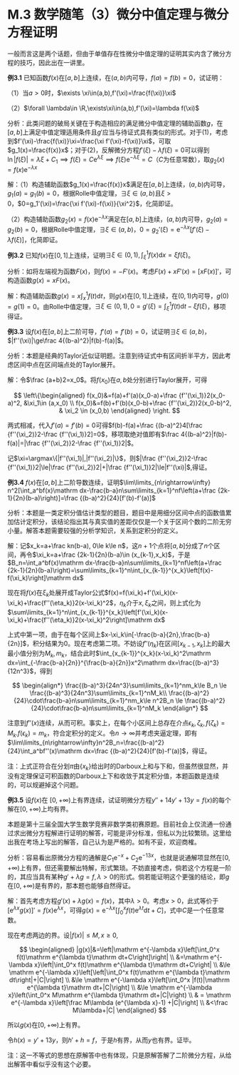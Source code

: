 # M.3 数学随笔（3）微分中值定理与微分方程证明

一般而言这是两个话题，但由于单值存在性微分中值定理的证明其实内含了微分方程的技巧，因此出在一讲里。

**例3.1** 已知函数$f(x)$在$[a,b]$上连续，在$(a,b)$内可导，$f(a)=f(b)=0$，试证明：

（1）当$a>0$时，$\exists \xi\in(a,b),f'(\xi)=\frac{f(\xi)}\xi$

（2）$\forall \lambda\in \R,\exists\xi\in(a,b),f'(\xi)=\lambda f(\xi)$

分析：此类问题的破局关键在于构造相应的满足微分中值定理的辅助函数$g$，在$[a,b]$上满足中值定理适用条件且$g'$应当与待证式具有类似的形式。对于(1)，考虑到$f'(\xi)-\frac{f(\xi)}\xi=\frac{\xi f'(\xi)-f(\xi)}\xi$，可取$g_1(x)=\frac{f(x)}x$；对于(2)，反解微分方程$f'(\xi)-\lambda f(\xi)=0$可以得到$\ln |f(\xi)|=\lambda \xi+C_1\implies f(\xi)=C\mathrm e^{\lambda \xi}\implies f(\xi)\mathrm e^{-\lambda \xi}=C$（$C$为任意常数），取$g_2(x)=f(x)\mathrm e^{-\lambda x}$

解：（1）构造辅助函数$g_1(x)=\frac{f(x)}x$满足在$[a,b]$上连续，$(a,b)$内可导，$g_1(a)=g_1(b)=0$，根据Rolle中值定理，$\exists\xi\in(a,b)$且$\xi>0$，$0=g_1'(\xi)=\frac{\xi f'(\xi)-f(\xi)}{\xi^2}$，化简即证。

（2）构造辅助函数$g_2(x)=f(x)\mathrm e^{-\lambda x}$满足在$[a,b]$上连续，$(a,b)$内可导，$g_2(a)=g_2(b)=0$，根据Rolle中值定理，$\exists\xi\in(a,b)，0=g_2'(\xi)=\mathrm e^{-\lambda x}[f'(\xi)-\lambda f(\xi)]$，化简即证。

**例3.2** 已知$f(x)$在$[0,1]$上连续，证明$\exists \xi\in(0,1), \int_\xi^1 f(x)\mathrm dx=\xi f(\xi)$。

分析：如将左端视为函数$F(x)$，则$f(x)=-F'(x)$。考虑$F(x)+xF'(x)=[xF(x)]'$，可构造函数$g(x)=xF(x)$。

解：构造辅助函数$g(x)=x\int_x^1 f(t)\mathrm dt$，则$g(x)$在$[0,1]$上连续，在$(0,1)$内可导，$g(0)=g(1)=0$。由Rolle中值定理，$\exists \xi\in (0,1), 0=g'(\xi)=\int_\xi^1 f(t)\mathrm dt-\xi f(\xi)$，移项得证。

**例3.3** 设$f(x)$在$[a,b]$上二阶可导，$f'(a)=f'(b)=0$，试证明$\exists \xi\in (a,b)$，$|f''(\xi)|\ge\frac 4{(b-a)^2}|f(b)-f(a)|$。

分析：本题是经典的Taylor近似证明题。注意到待证式中有区间折半平方，因此考虑区间中点在区间端点处的Taylor展开。

解：令$\frac {a+b}2=x_0$。将$f(x_0)$在$a,b$处分别进行Taylor展开，可得

$$
\left\{\begin{aligned}
f(x_0)&=f(a)+f'(a)(x_0-a)+\frac {f''(\xi_1)}2(x_0-a)^2, &\xi_1\in (a,x_0) \\
f(x_0)&=f(b)+f'(b)(x_0-b)+\frac {f''(\xi_2)}2(x_0-b)^2, & \xi_2 \in (x_0,b)
\end{aligned}
\right.
$$

两式相减，代入$f'(a)=f'(b)=0$可得$f(b)-f(a)+\frac {(b-a)^2}4[\frac {f''(\xi_2)}2-\frac {f''(\xi_1)}2]=0$，移项取绝对值即有$\frac 4{(b-a)^2}|f(b)-f(a)|=|\frac {f''(\xi_2)}2-\frac {f''(\xi_1)}2|$。

记$\xi=\argmax\{|f''(\xi_1)|,|f''(\xi_2)|\}$，则$|\frac {f''(\xi_2)}2-\frac {f''(\xi_1)}2|\le|\frac {f''(\xi_2)}2|+|\frac {f''(\xi_1)}2|\le|f''(\xi)|$,得证。

**例3.4** $f(x)$在$[a,b]$上二阶导数连续，证明$\lim\limits_{n\rightarrow\infty} n^2[\int_a^bf(x)\mathrm dx-\frac{b-a}n\sum\limits_{k=1}^nf\left(a+\frac {2k-1}{2n}(b-a)\right)]=\frac {(b-a)^2}{24}[f'(b)-f'(a)]$

分析：本题是一类定积分值估计类型的题目，题目中是用细分区间中点的函数值累加估计定积分，该结论指出其与真实值的差距仅仅是一个关于区间个数的二阶无穷小量。解答本题需要较强的分析学知识，关系到定积分的定义。

解：记$x_k=a+\frac kn(b-a), 0\le k\le n$，这$n+1$个点将$[a,b]$分成了$n$个区间，再令$\xi_k=a+\frac {2k-1}{2n}(b-a)\in (x_{k-1},x_k)$，于是$B_n=\int_a^bf(x)\mathrm dx-\frac{b-a}n\sum\limits_{k=1}^nf\left(a+\frac {2k-1}{2n}(b-a)\right)=\sum\limits_{k=1}^n\int_{x_{k-1}}^{x_k}\left[f(x)-f(\xi_k)\right]\mathrm dx$

现在将$f(x)$在$\xi_k$处展开成Taylor公式$f(x)=f(\xi_k)+f'(\xi_k)(x-\xi_k)+\frac{f''(\eta_k)}2(x-\xi_k)^2$，$\eta_k$介于$x,\xi_k$之间，则上式化为$\sum\limits_{k=1}^n\int_{x_{k-1}}^{x_k}\left[f'(\xi_k)(x-\xi_k)+\frac{f''(\eta_k)}2(x-\xi_k)^2\right]\mathrm dx$

上式中第一项，由于在每个区间上$x-\xi_k\in[-\frac{b-a}{2n},\frac{b-a}{2n}]$，积分结果为$0$。现在考虑第二项。不妨设$f''(\eta_k)$在区间$[x_{k-1},x_k]$上的最大最小值分别为$M_k,m_k$，结合此时$\int_{x_{k-1}}^{x_k}(x-\xi_k)^2\mathrm dx=\int_{-\frac{b-a}{2n}}^{\frac{b-a}{2n}}x^2\mathrm dx=\frac{(b-a)^3}{12n^3}$，得到

$$
\begin{align*}
\frac{(b-a)^3}{24n^3}\sum\limits_{k=1}^nm_k\le B_n \le 
\frac{(b-a)^3}{24n^3}\sum\limits_{k=1}^nM_k\\
\frac{(b-a)^2}{24}\cdot\frac{b-a}n\sum\limits_{k=1}^nm_k\le n^2B_n \le 
\frac{(b-a)^2}{24}\cdot\frac{b-a}n\sum\limits_{k=1}^nM_k
\end{align*}
$$

注意到$f''(x)$连续，从而可积。事实上，在每个小区间上总存在介点$\epsilon_k,\zeta_k,f(\zeta_k)=M_k.f(\epsilon_k)=m_k$，符合定积分的定义。令$n\rightarrow\infty$并考虑夹逼定理，即有$\lim\limits_{n\rightarrow\infty}n^2B_n=\frac{(b-a)^2}{24}\int_a^bf''(x)\mathrm dx=\frac {(b-a)^2}{24}[f'(b)-f'(a)]$，得证。

注：上式正符合在分划$\pi$由$\{x_k\}$给出时的Darboux上和与下和，但虽然很显然，并没有定理保证可积函数的Darboux上下和收敛于其定积分值，本题函数是连续的，可以规避掉这个问题。

**例3.5** 设$f(x)$在 $[0,+\infty)$上有界连续，试证明微分方程$y''+14y'+13y=f(x)$的每个解在$[0,+\infty)$上均有界。

本题是第十三届全国大学生数学竞赛非数学类初赛原题。目前社会上仅流通一份通过求出微分方程解进行证明的解答，可能是评分标准，但私以为比较繁琐。这里给出我在考场上写出的解答，自己认为是严格的。如有不妥，欢迎商榷。

分析：容易看出原微分方程的通解是$C_1\mathrm e^{-x}+C_2\mathrm e^{-13x}$，也就是说通解项显然在$[0,+\infty)$上有界，但还需要解出特解，形式繁琐。不妨直接考虑，倘若这个方程是一阶的，其应当具有某种$g'+\lambda g=f,\lambda>0$的形式。倘若能证明这个更强的结论，即$g$在$[0,+\infty)$是有界的，那本题也能够自然得证。

解：首先考虑方程$g'(x)+\lambda g(x)=f(x)$，其中$\lambda>0$。考虑$x>0$，此式等价于$[\mathrm e^{\lambda x}g(x)]'=f(x)\mathrm e^{\lambda x}$，可得$g(x)=\mathrm e^{-\lambda x}[\int_0^x f(t)\mathrm e^{\lambda t}\mathrm dt+C]$，式中$C$是一个任意常数。

现在考虑两边的界。设$|f(x)|\le M, x \ge0,$

$$
\begin{aligned}
|g(x)|&=\left|\mathrm e^{-\lambda x}\left[\int_0^x 
f(t)\mathrm e^{\lambda t}\mathrm dt+C\right]\right| \\
&=\mathrm e^{-\lambda x}\left|\int_0^x 
f(t)\mathrm e^{\lambda t}\mathrm dt+C\right| \\
&\le \mathrm e^{-\lambda x}\left[\left|\int_0^x 
f(t)\mathrm e^{\lambda t}\mathrm dt\right|+|C|\right] \\
&\le \mathrm e^{-\lambda x}\left[\int_0^x 
|f(t)|\mathrm e^{\lambda t}\mathrm dt+|C|\right] \\
&\le \mathrm e^{-\lambda x}\left(\int_0^x 
M\mathrm e^{\lambda t}\mathrm dt+|C|\right) \\
& = \mathrm e^{-\lambda x}\left[\frac M\lambda (e^{\lambda x}-1)
+|C|\right] \\
&<\frac M\lambda+|C|
\end{aligned}
$$

所以$g(x)$在$[0,+\infty)$上有界。

令$h(x)=y'+13y$，则$h'+h=f$，于是$h$有界，从而$y$也有界。证毕。

注：这一不等式的思想在原解答中也有体现，只是原解答解了二阶微分方程，从给出解答中看似乎没有这个必要。
